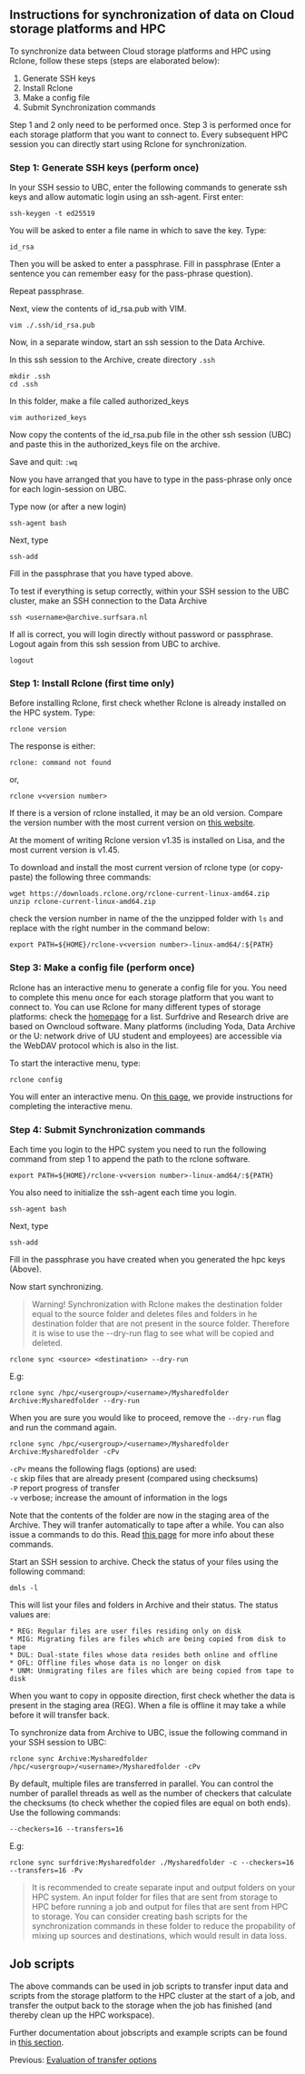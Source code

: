 ## Instructions for synchronization of data on Cloud storage platforms and HPC 

To synchronize data between Cloud storage platforms and HPC using Rclone, follow these steps (steps are elaborated below):

1. Generate SSH keys
2. Install Rclone
3. Make a config file
4. Submit Synchronization commands

Step 1 and 2 only need to be performed once. Step 3 is performed once for each storage platform that you want to connect to. Every subsequent HPC session you can directly start using Rclone for synchronization.

### Step 1:  Generate SSH keys (perform once)

In your SSH sessio to UBC, enter the following commands to generate ssh keys and allow automatic login using an  ssh-agent. First enter:

```
ssh-keygen -t ed25519
```
You will be asked to enter a file name in which to save the key. Type: 
```
id_rsa
```
Then you will be asked to enter a passphrase. Fill in passphrase (Enter a sentence you can remember easy for the pass-phrase question).

Repeat passphrase.

Next, view the contents of id_rsa.pub with VIM.

```
vim ./.ssh/id_rsa.pub
```

Now, in a separate window, start an ssh session to the Data Archive.

In this ssh session to the Archive, create directory `.ssh`

```
mkdir .ssh
cd .ssh
```
In this folder, make a file called authorized_keys

```
vim authorized_keys
```
Now copy the contents of the id_rsa.pub file in the other ssh session (UBC) and paste this in the authorized_keys file on the archive.

Save and quit: `:wq`

Now you have arranged that you have to type in the pass-phrase only once for each login-session on UBC.

Type now (or after a new login)

```
ssh-agent bash
```
Next, type

```
ssh-add
```
Fill in the passphrase that you have typed above.

To test if everything is setup correctly, within your SSH session to the UBC cluster, make an SSH connection to the Data Archive 
```
ssh <username>@archive.surfsara.nl
```
If all is correct, you will login directly without password or passphrase.
Logout again from this ssh session from UBC to archive.

`logout`

### Step 1: Install Rclone (first time only)

Before installing Rclone, first check whether Rclone is already installed on the HPC system. Type:

```
rclone version
```

The response is either:

```
rclone: command not found
```
or,

```
rclone v<version number>
```
If there is a version of rclone installed, it may be an old version. Compare the version number with the most current version on [this website](https://rclone.org/downloads/).

At the moment of writing Rclone version v1.35 is installed on Lisa, and the most current version is v1.45.

To download and install the most current version of rclone type (or copy-paste) the following three commands:

```
wget https://downloads.rclone.org/rclone-current-linux-amd64.zip
unzip rclone-current-linux-amd64.zip
```

check the version number in name of the the unzipped folder with `ls` and replace <version number> with the right number in the command below:

```
export PATH=${HOME}/rclone-v<version number>-linux-amd64/:${PATH}
```

### Step 3:  Make a config file (perform once)

Rclone has an interactive menu to generate a config file for you. You need to complete this menu once for each storage platform that you want to connect to. You can use Rclone for many different types of storage platforms: check the [homepage](https://rclone.org/) for a list. Surfdrive and Research drive are based on Owncloud software. Many platforms (including Yoda, Data Archive or the U: network drive of UU student and employees) are accessible via the WebDAV protocol which is also in the list. 

To start the interactive menu, type:

```
rclone config
```

You will enter an interactive menu. On [this page](./rclone_archive.md), we provide instructions for completing the interactive menu.

### Step 4: Submit Synchronization commands

Each time you login to the HPC system you need to run the following command from step 1 to append the path to the rclone software.

```
export PATH=${HOME}/rclone-v<version number>-linux-amd64/:${PATH}
```
You also need to initialize the ssh-agent each time you login.

```
ssh-agent bash
```
Next, type

```
ssh-add
```
Fill in the passphrase you have created when you generated the hpc keys (Above).

Now start synchronizing.

> Warning! Synchronization with Rclone makes the destination folder equal to the source folder and deletes files and folders in he destination folder that are not present in the source folder. Therefore it is wise to use the --dry-run flag to see what will be copied and deleted. 

```
rclone sync <source> <destination> --dry-run
```
E.g:
```
rclone sync /hpc/<usergroup>/<username>/Mysharedfolder Archive:Mysharedfolder --dry-run
```
When you are sure you would like to proceed, remove the `--dry-run` flag and run the command again.


```
rclone sync /hpc/<usergroup>/<username>/Mysharedfolder Archive:Mysharedfolder -cPv
```

`-cPv` means the following flags (options) are used:  
`-c` skip files that are already present (compared using checksums)  
`-P` report progress of transfer  
`-v` verbose; increase the amount of information in the logs  

Note that the contents of the folder are now in the staging area of the Archive. They will tranfer automatically to tape after a while.
You can also issue a commands to do this. Read [this page](https://userinfo.surfsara.nl/systems/shared/software/dmf) for more info about these commands.

Start an SSH session to archive. Check the status of your files using the following command:

```
dmls -l
```
This will list your files and folders in Archive and their status. The status values are:
```
* REG: Regular files are user files residing only on disk
* MIG: Migrating files are files which are being copied from disk to tape
* DUL: Dual-state files whose data resides both online and offline
* OFL: Offline files whose data is no longer on disk
* UNM: Unmigrating files are files which are being copied from tape to disk
```

When you want to copy in opposite direction, first check whether the data is present in the staging area (REG).
When a file is offline it may take a while before it will transfer back.

To synchronize data from Archive to UBC, issue the following command in your SSH session to UBC:


```
rclone sync Archive:Mysharedfolder /hpc/<usergroup>/<username>/Mysharedfolder -cPv
```
By default, multiple files are transferred in parallel. You can control the number of parallel threads as well as the number of checkers that calculate the checksums (to check whether the copied files are equal on both ends). Use the following commands:
```
--checkers=16 --transfers=16
```
E.g:
```
rclone sync surfdrive:Mysharedfolder ./Mysharedfolder -c --checkers=16 --transfers=16 -Pv
```
>It is recommended to create separate input and output folders on your HPC system. An input folder for files that are sent from storage to HPC before running a job and output for files that are sent from HPC to storage. You can consider creating bash scripts for the synchronization commands in these folder to reduce the propability of mixing up sources and destinations, which would result in data loss.

## Job scripts
The above commands can be used in job scripts to transfer input data and scripts from the storage platform to the HPC cluster at the start of a job, and transfer the output back to the storage when the job has finished (and thereby clean up the HPC workspace).

Further documentation about jobscripts and example scripts can be found in [this section](./jobs.md).

Previous: [Evaluation of transfer options](./Evaluation.md)



